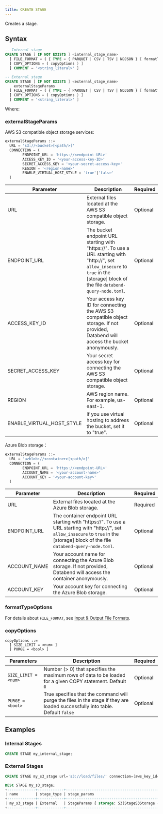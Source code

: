 ```yaml
---
title: CREATE STAGE
---
```


Creates a stage.

## Syntax

```sql
-- Internal stage
CREATE STAGE [ IF NOT EXISTS ] <internal_stage_name>
  [ FILE_FORMAT = ( { TYPE = { PARQUET | CSV | TSV | NDJSON } [ formatTypeOptions ] ) } ]
  [ COPY_OPTIONS = ( copyOptions ) ]
  [ COMMENT = '<string_literal>' ]

-- External stage
CREATE STAGE [ IF NOT EXISTS ] <external_stage_name>
    externalStageParams
  [ FILE_FORMAT = ( { TYPE = { PARQUET | CSV | TSV | NDJSON } [ formatTypeOptions ] ) } ]
  [ COPY_OPTIONS = ( copyOptions ) ]
  [ COMMENT = '<string_literal>' ]
```

Where:

### externalStageParams

AWS S3 compatible object storage services:

```sql
externalStageParams ::=
  URL = 's3://<bucket>[<path/>]'
  CONNECTION = (
        ENDPOINT_URL = 'https://<endpoint-URL>'
        ACCESS_KEY_ID = '<your-access-key-ID>'
        SECRET_ACCESS_KEY = '<your-secret-access-key>'
        REGION = '<region-name>'
        ENABLE_VIRTUAL_HOST_STYLE = 'true'|'false'
  )
```

| Parameter                 	| Description                                                                 	| Required 	|
|---------------------------	|-----------------------------------------------------------------------------	|----------	|
| URL    	| External files located at the AWS S3 compatible object storage.             	| Optional 	|
| ENDPOINT_URL              	| The bucket endpoint URL starting with "https://". To use a URL starting with "http://", set `allow_insecure` to `true` in the [storage] block of the file `databend-query-node.toml`.                                  	| Optional 	|
| ACCESS_KEY_ID             	| Your access key ID for connecting the AWS S3 compatible object storage. If not provided, Databend will access the bucket anonymously.    	| Optional 	|
| SECRET_ACCESS_KEY         	| Your secret access key for connecting the AWS S3 compatible object storage. 	| Optional 	|
| REGION                    	| AWS region name. For example, us-east-1.                                    	| Optional 	|
| ENABLE_VIRTUAL_HOST_STYLE 	| If you use virtual hosting to address the bucket, set it to "true".                               	| Optional 	|

Azure Blob storage：

```sql
externalStageParams ::=
  URL = 'azblob://<container>[<path/>]'
  CONNECTION = (
        ENDPOINT_URL = 'https://<endpoint-URL>'
        ACCOUNT_NAME = '<your-account-name>'
        ACCOUNT_KEY = '<your-account-key>'
  )
```

| Parameter                  	| Description                                              	| Required 	|
|----------------------------	|----------------------------------------------------------	|----------	|
| URL 	| External files located at the Azure Blob storage.        	| Required 	|
| ENDPOINT_URL               	| The container endpoint URL starting with "https://". To use a URL starting with "http://", set `allow_insecure` to `true` in the [storage] block of the file `databend-query-node.toml`.    	| Optional 	|
| ACCOUNT_NAME               	| Your account name for connecting the Azure Blob storage. If not provided, Databend will access the container anonymously.	| Optional 	|
| ACCOUNT_KEY                	| Your account key for connecting the Azure Blob storage.  	| Optional 	|

### formatTypeOptions

For details about `FILE_FORMAT`, see [Input & Output File Formats](../../../13-sql-reference/75-file-format-options.md).

### copyOptions
```
copyOptions ::=
  [ SIZE_LIMIT = <num> ]
  [ PURGE = <bool> ]
```

| Parameters  | Description | Required |
| ----------- | ----------- | --- |
| `SIZE_LIMIT = <num>` | Number (> 0) that specifies the maximum rows of data to be loaded for a given COPY statement. Default `0` | Optional |
| `PURGE = <bool>` | True specifies that the command will purge the files in the stage if they are loaded successfully into table. Default `false` | Optional |


## Examples

### Internal Stages

```sql
CREATE STAGE my_internal_stage;
```


### External Stages
```sql
CREATE STAGE my_s3_stage url='s3://load/files/' connection=(aws_key_id='1a2b3c' aws_secret_key='4x5y6z');
```

```sql
DESC STAGE my_s3_stage;
+-------------+------------+------------------------------------------------------------------------------------------------------------------------------------------------------------------------+-----------------------------------------------+--------------------------------------------------------------------------------------------------------------------+---------+
| name        | stage_type | stage_params                                                                                                                                                           | copy_options                                  | file_format_options                                                                                                | comment |
+-------------+------------+------------------------------------------------------------------------------------------------------------------------------------------------------------------------+-----------------------------------------------+--------------------------------------------------------------------------------------------------------------------+---------+
| my_s3_stage | External   | StageParams { storage: S3(StageS3Storage { bucket: "load", path: "/files/", credentials_aws_key_id: "", credentials_aws_secret_key: "", encryption_master_key: "" }) } | CopyOptions { on_error: None, size_limit: 0 } | FileFormatOptions { format: Csv, skip_header: 0, field_delimiter: ",", record_delimiter: "\n", compression: None } |         |
+-------------+------------+------------------------------------------------------------------------------------------------------------------------------------------------------------------------+-----------------------------------------------+--------------------------------------------------------------------------------------------------------------------+---------+
```